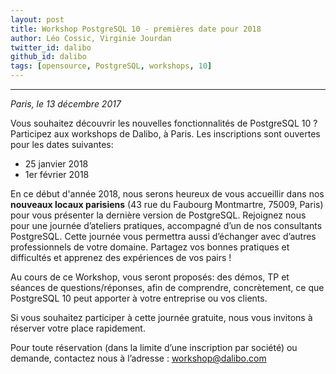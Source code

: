 ```yaml
---
layout: post
title: Workshop PostgreSQL 10 - premières date pour 2018
author: Léo Cossic, Virginie Jourdan
twitter_id: dalibo
github_id: dalibo
tags: [opensource, PostgreSQL, workshops, 10]
---
```


---
*Paris, le 13 décembre 2017*

Vous souhaitez découvrir les nouvelles fonctionnalités de PostgreSQL 10 ? Participez aux workshops de Dalibo, à Paris. Les inscriptions sont ouvertes pour les dates suivantes:

<!--MORE-->
   * 25 janvier 2018
   * 1er février 2018

En ce début d'année 2018, nous serons heureux de vous accueillir dans nos **nouveaux locaux parisiens** (43 rue du Faubourg Montmartre, 75009, Paris) pour vous présenter la dernière version de PostgreSQL. 
Rejoignez nous pour une journée d’ateliers pratiques, accompagné d’un de nos consultants PostgreSQL. Cette journée vous permettra aussi d’échanger avec d’autres professionnels de votre domaine. Partagez vos bonnes pratiques et difficultés et apprenez des expériences de vos pairs !

Au cours de ce Workshop, vous seront proposés: des démos, TP et séances de questions/réponses, afin de comprendre, concrètement, ce que PostgreSQL 10 peut apporter à votre entreprise ou vos clients.

Si vous souhaitez participer à cette journée gratuite, nous vous invitons à réserver votre place rapidement.

Pour toute réservation (dans la limite d’une inscription par société) ou demande, contactez nous à l’adresse : [workshop@dalibo.com](mailto:workshop@dalibo.com)
